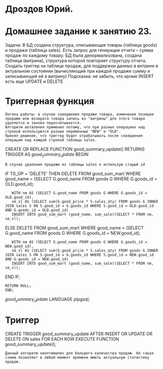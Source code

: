 # Дроздов Юрий.
# Домашнее задание к занятию 23.


Задача:
В БД создана структура, описывающая товары (таблица goods) и продажи (таблица sales).
Есть запрос для генерации отчета – сумма продаж по каждому товару.
БД была денормализована, создана таблица (витрина), структура которой повторяет структуру отчета.
Создать триггер на таблице продаж, для поддержки данных в витрине в актуальном состоянии (вычисляющий при каждой продаже сумму и записывающий её в витрину)
Подсказка: не забыть, что кроме INSERT есть еще UPDATE и DELETE



# Триггерная функция
```
Логика работы: в случае совершения продажи товара, изменения позиции продажи или возврата товара запись из "витрины" для этого товара удаляется и заново пересчитывается.
Алгоритм ветвления применил потому, что при разных операциях над строкой используются разные переменные "NEW" и "OLD".
Принял решение, что триггер будет отрабатывать после совершения операции над каждой строкой таблицы sales.
```

CREATE OR REPLACE FUNCTION good_summary_update() RETURNS TRIGGER
AS $good_summary_update$
    BEGIN
```
В случае удаления продажи из таблицы sales я использую старый id
```
IF TG_OP = 'DELETE' THEN
	   DELETE FROM good_sum_mart WHERE good_name = (SELECT G.good_name FROM goods G WHERE G.goods_id = OLD.good_id);
	
       WITH nm AS (SELECT G.good_name FROM goods G WHERE G.goods_id = OLD.good_id),
       sm_sl AS (SELECT sum(G.good_price * S.sales_qty) FROM goods G INNER JOIN sales S ON S.good_id = G.goods_id WHERE S.good_id = OLD.good_id AND G.goods_id = OLD.good_id)
       INSERT INTO good_sum_mart (good_name, sum_sale)(SELECT * FROM nm, sm_sl);
	   
ELSE
       DELETE FROM good_sum_mart WHERE good_name = (SELECT G.good_name FROM goods G WHERE G.goods_id = NEW.good_id);
        
       WITH nm AS (SELECT G.good_name FROM goods G WHERE G.goods_id = NEW.good_id),
       sm_sl AS (SELECT sum(G.good_price * S.sales_qty) FROM goods G INNER JOIN sales S ON S.good_id = G.goods_id WHERE S.good_id = NEW.good_id AND G.goods_id = NEW.good_id)
	   INSERT INTO good_sum_mart (good_name, sum_sale)(SELECT * FROM nm, sm_sl);
END IF;
	   
	RETURN NULL;
    END;

$good_summary_update$ LANGUAGE plpgsql;

# Триггер
CREATE TRIGGER good_summary_update
AFTER INSERT OR UPDATE OR DELETE ON sales
    FOR EACH ROW EXECUTE FUNCTION good_summary_update();

```
Данный алгоритм неоптимален для большого количества продаж. Но такая схема позволяет в любой момент времени иметь актуальную статистику продаж.
```
